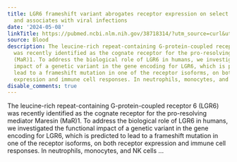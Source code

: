 ```yaml
---
title: LGR6 frameshift variant abrogates receptor expression on select leukocyte subsets
  and associates with viral infections
date: '2024-05-08'
linkTitle: https://pubmed.ncbi.nlm.nih.gov/38718314/?utm_source=curl&utm_medium=rss&utm_campaign=journals&utm_content=7603509&fc=None&ff=20240509180921&v=2.18.0.post9+e462414
source: Blood
description: The leucine-rich repeat-containing G-protein-coupled receptor 6 (LGR6)
  was recently identified as the cognate receptor for the pro-resolving mediator Maresin
  (MaR)1. To address the biological role of LGR6 in humans, we investigated the functional
  impact of a genetic variant in the gene encoding for LGR6, which is predicted to
  lead to a frameshift mutation in one of the receptor isoforms, on both receptor
  expression and immune cell responses. In neutrophils, monocytes, and NK cells ...
disable_comments: true
---
```

The leucine-rich repeat-containing G-protein-coupled receptor 6 (LGR6) was recently identified as the cognate receptor for the pro-resolving mediator Maresin (MaR)1. To address the biological role of LGR6 in humans, we investigated the functional impact of a genetic variant in the gene encoding for LGR6, which is predicted to lead to a frameshift mutation in one of the receptor isoforms, on both receptor expression and immune cell responses. In neutrophils, monocytes, and NK cells ...